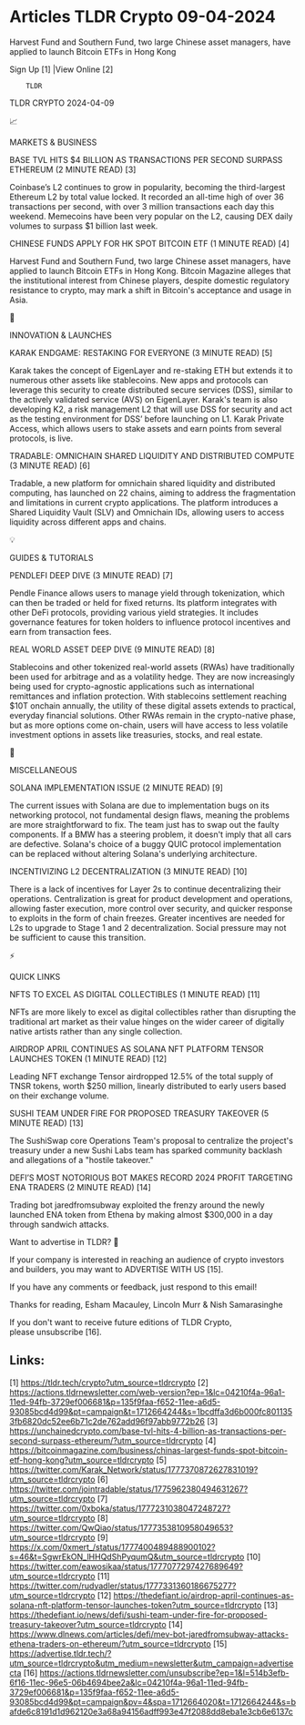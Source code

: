 # Articles TLDR Crypto 09-04-2024

Harvest Fund and Southern Fund, two large Chinese asset managers, have
applied to launch Bitcoin ETFs in Hong Kong  

 Sign Up [1] |View Online [2] 

		TLDR 

TLDR CRYPTO 2024-04-09

📈 

MARKETS & BUSINESS

 BASE TVL HITS $4 BILLION AS TRANSACTIONS PER SECOND SURPASS ETHEREUM
(2 MINUTE READ) [3] 

 Coinbase’s L2 continues to grow in popularity, becoming the
third-largest Ethereum L2 by total value locked. It recorded an
all-time high of over 36 transactions per second, with over 3 million
transactions each day this weekend. Memecoins have been very popular
on the L2, causing DEX daily volumes to surpass $1 billion last week. 

 CHINESE FUNDS APPLY FOR HK SPOT BITCOIN ETF (1 MINUTE READ) [4] 

 Harvest Fund and Southern Fund, two large Chinese asset managers,
have applied to launch Bitcoin ETFs in Hong Kong. Bitcoin Magazine
alleges that the institutional interest from Chinese players, despite
domestic regulatory resistance to crypto, may mark a shift in
Bitcoin's acceptance and usage in Asia. 

🚀 

INNOVATION & LAUNCHES

 KARAK ENDGAME: RESTAKING FOR EVERYONE (3 MINUTE READ) [5] 

 Karak takes the concept of EigenLayer and re-staking ETH but extends
it to numerous other assets like stablecoins. New apps and protocols
can leverage this security to create distributed secure services
(DSS), similar to the actively validated service (AVS) on EigenLayer.
Karak's team is also developing K2, a risk management L2 that will use
DSS for security and act as the testing environment for DSS’ before
launching on L1. Karak Private Access, which allows users to stake
assets and earn points from several protocols, is live. 

 TRADABLE: OMNICHAIN SHARED LIQUIDITY AND DISTRIBUTED COMPUTE (3
MINUTE READ) [6] 

 Tradable, a new platform for omnichain shared liquidity and
distributed computing, has launched on 22 chains, aiming to address
the fragmentation and limitations in current crypto applications. The
platform introduces a Shared Liquidity Vault (SLV) and Omnichain IDs,
allowing users to access liquidity across different apps and chains. 

💡 

GUIDES & TUTORIALS

 PENDLEFI DEEP DIVE (3 MINUTE READ) [7] 

 Pendle Finance allows users to manage yield through tokenization,
which can then be traded or held for fixed returns. Its platform
integrates with other DeFi protocols, providing various yield
strategies. It includes governance features for token holders to
influence protocol incentives and earn from transaction fees. 

 REAL WORLD ASSET DEEP DIVE (9 MINUTE READ) [8] 

 Stablecoins and other tokenized real-world assets (RWAs) have
traditionally been used for arbitrage and as a volatility hedge. They
are now increasingly being used for crypto-agnostic applications such
as international remittances and inflation protection. With
stablecoins settlement reaching $10T onchain annually, the utility of
these digital assets extends to practical, everyday financial
solutions. Other RWAs remain in the crypto-native phase, but as more
options come on-chain, users will have access to less volatile
investment options in assets like treasuries, stocks, and real estate.


🦄 

MISCELLANEOUS

 SOLANA IMPLEMENTATION ISSUE (2 MINUTE READ) [9] 

 The current issues with Solana are due to implementation bugs on its
networking protocol, not fundamental design flaws, meaning the
problems are more straightforward to fix. The team just has to swap
out the faulty components. If a BMW has a steering problem, it doesn't
imply that all cars are defective. Solana's choice of a buggy QUIC
protocol implementation can be replaced without altering Solana's
underlying architecture. 

 INCENTIVIZING L2 DECENTRALIZATION (3 MINUTE READ) [10] 

 There is a lack of incentives for Layer 2s to continue decentralizing
their operations. Centralization is great for product development and
operations, allowing faster execution, more control over security, and
quicker response to exploits in the form of chain freezes. Greater
incentives are needed for L2s to upgrade to Stage 1 and 2
decentralization. Social pressure may not be sufficient to cause this
transition. 

⚡ 

QUICK LINKS

 NFTS TO EXCEL AS DIGITAL COLLECTIBLES (1 MINUTE READ) [11] 

 NFTs are more likely to excel as digital collectibles rather than
disrupting the traditional art market as their value hinges on the
wider career of digitally native artists rather than any single
collection. 

 AIRDROP APRIL CONTINUES AS SOLANA NFT PLATFORM TENSOR LAUNCHES TOKEN
(1 MINUTE READ) [12] 

 Leading NFT exchange Tensor airdropped 12.5% of the total supply of
TNSR tokens, worth $250 million, linearly distributed to early users
based on their exchange volume. 

 SUSHI TEAM UNDER FIRE FOR PROPOSED TREASURY TAKEOVER (5 MINUTE READ)
[13] 

 The SushiSwap core Operations Team's proposal to centralize the
project's treasury under a new Sushi Labs team has sparked community
backlash and allegations of a "hostile takeover." 

 DEFI’S MOST NOTORIOUS BOT MAKES RECORD 2024 PROFIT TARGETING ENA
TRADERS (2 MINUTE READ) [14] 

 Trading bot jaredfromsubway exploited the frenzy around the newly
launched ENA token from Ethena by making almost $300,000 in a day
through sandwich attacks. 

Want to advertise in TLDR? 📰

 If your company is interested in reaching an audience of crypto
investors and builders, you may want to ADVERTISE WITH US [15]. 

 If you have any comments or feedback, just respond to this email! 

Thanks for reading, 
Esham Macauley, Lincoln Murr & Nish Samarasinghe 

If you don't want to receive future editions of TLDR Crypto,
please unsubscribe [16]. 

 

Links:
------
[1] https://tldr.tech/crypto?utm_source=tldrcrypto
[2] https://actions.tldrnewsletter.com/web-version?ep=1&lc=04210f4a-96a1-11ed-94fb-3729ef006681&p=135f9faa-f652-11ee-a6d5-93085bcd4d99&pt=campaign&t=1712664244&s=1bcdffa3d6b000fc8011353fb6820dc52ee6b71c2de762add96f97abb9772b26
[3] https://unchainedcrypto.com/base-tvl-hits-4-billion-as-transactions-per-second-surpass-ethereum/?utm_source=tldrcrypto
[4] https://bitcoinmagazine.com/business/chinas-largest-funds-spot-bitcoin-etf-hong-kong?utm_source=tldrcrypto
[5] https://twitter.com/Karak_Network/status/1777370872627831019?utm_source=tldrcrypto
[6] https://twitter.com/jointradable/status/1775962380494631267?utm_source=tldrcrypto
[7] https://twitter.com/0xboka/status/1777231038047248727?utm_source=tldrcrypto
[8] https://twitter.com/QwQiao/status/1777353810958049653?utm_source=tldrcrypto
[9] https://x.com/0xmert_/status/1777400489488900102?s=46&t=SgwrEkON_lHHQdShPyqumQ&utm_source=tldrcrypto
[10] https://twitter.com/eawosikaa/status/1777077297427689649?utm_source=tldrcrypto
[11] https://twitter.com/rudyadler/status/1777331360186675277?utm_source=tldrcrypto
[12] https://thedefiant.io/airdrop-april-continues-as-solana-nft-platform-tensor-launches-token?utm_source=tldrcrypto
[13] https://thedefiant.io/news/defi/sushi-team-under-fire-for-proposed-treasury-takeover?utm_source=tldrcrypto
[14] https://www.dlnews.com/articles/defi/mev-bot-jaredfromsubway-attacks-ethena-traders-on-ethereum/?utm_source=tldrcrypto
[15] https://advertise.tldr.tech/?utm_source=tldrcrypto&utm_medium=newsletter&utm_campaign=advertisecta
[16] https://actions.tldrnewsletter.com/unsubscribe?ep=1&l=514b3efb-6f16-11ec-96e5-06b4694bee2a&lc=04210f4a-96a1-11ed-94fb-3729ef006681&p=135f9faa-f652-11ee-a6d5-93085bcd4d99&pt=campaign&pv=4&spa=1712664020&t=1712664244&s=bafde6c8191d1d962120e3a68a94156adff993e47f2088dd8eba1e3cb6e6137c